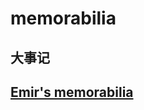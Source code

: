 # memorabilia
## 大事记

## <a href="https://github.com/swifterfit/memorabilia/blob/master/Emir.md" target="_blank">Emir's memorabilia</a>

